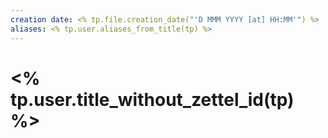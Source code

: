 ```yaml
---
creation date: <% tp.file.creation_date("'D MMM YYYY [at] HH:MM'") %>
aliases: <% tp.user.aliases_from_title(tp) %>
---
```


# <% tp.user.title_without_zettel_id(tp) %>
